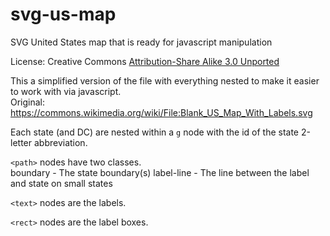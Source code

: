 # svg-us-map
SVG United States map that is ready for javascript manipulation

License: Creative Commons [Attribution-Share Alike 3.0 Unported](https://creativecommons.org/licenses/by-sa/3.0/deed.en)

This a simplified version of the file with everything nested to make it easier to work with via javascript.\
Original: https://commons.wikimedia.org/wiki/File:Blank_US_Map_With_Labels.svg

Each state (and DC) are nested within a `g` node with the id of the state 2-letter abbreviation.

`<path>` nodes have two classes.\
boundary - The state boundary(s)
label-line - The line between the label and state on small states

`<text>` nodes are the labels.

`<rect>` nodes are the label boxes.
